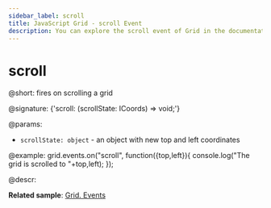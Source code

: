 ```yaml
---
sidebar_label: scroll
title: JavaScript Grid - scroll Event 
description: You can explore the scroll event of Grid in the documentation of the DHTMLX JavaScript UI library. Browse developer guides and API reference, try out code examples and live demos, and download a free 30-day evaluation version of DHTMLX Suite.
---
```


# scroll

@short: fires on scrolling a grid

@signature: {'scroll: (scrollState: ICoords) => void;'}

@params:
- `scrollState: object` - an object with new top and left coordinates

@example:
grid.events.on("scroll", function({top,left}){
    console.log("The grid is scrolled to "+top,left);
});

@descr:

**Related sample**: [Grid. Events](https://snippet.dhtmlx.com/9zeyp4ds)
